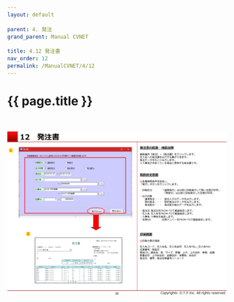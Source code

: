 ```yaml
---
layout: default

parent: 4. 発注
grand_parent: Manual CVNET

title: 4.12 発注書
nav_order: 12
permalink: /ManualCVNET/4/12
---
```


# {{ page.title }} <br/><br/>




<a href="/img/Hacchu/HC31.PNG" target="_blank">
<img src="/img/Hacchu/HC31.PNG" alt="login image"></a>